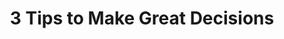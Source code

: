---
layout:       post
title:        3 Tips to Make Great Decisions
url:          "/posts/decisions-decisions-decisions.html"
canonical_url: "/posts/decisions-decisions-decisions.html"
redirect_to: /posts/decisions-decisions-decisions.html
---